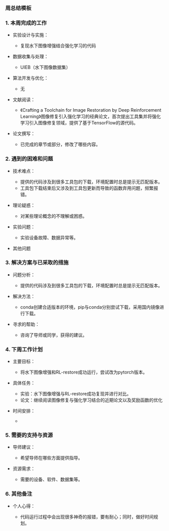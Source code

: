 ### 周总结模板

### 1. 本周完成的工作

*   实验设计与实施：

    *   复现水下图像增强结合强化学习的代码

*   数据收集与处理：

    *   UIEB（水下图像数据集）

*   算法开发与优化：

    *   无

* 文献阅读：

  *  《Crafting a Toolchain for Image Restoration by Deep Reinforcement Learning》图像修复引入强化学习的经典论文，首次提出工具集并将强化学习引入图像修复领域，提供了基于TensorFlow的源代码。

*   论文撰写：

    * 已完成的章节或部分，修改了哪些内容。
    
  

### 2. 遇到的困难和问题

*   技术难点：

    *   提供的代码涉及到很多工具包的下载，环境配置时总是提示无匹配版本。
    *   工具包下载结束后又涉及到工具包更新而导致的函数弃用问题，频繁报错。

*   理论疑惑：

    *   对某些理论概念的不理解或困惑。

*   实验问题：

    *   实验设备故障、数据异常等。

*   其他问题

### 3. 解决方案与已采取的措施

*   问题分析：

    *   提供的代码涉及到很多工具包的下载，环境配置时总是提示无匹配版本。

*   解决方法：

    *   conda创建合适版本的环境，pip与conda分别尝试下载，采用国内镜像进行下载。

*   寻求的帮助：

    *   咨询了导师或同学，获得的建议。

### 4. 下周工作计划

*   主要目标：

    *   将水下图像增强和RL-restore成功运行，尝试改为pytorch版本。

*   具体任务：

    *   实验：水下图像增强与RL-restore成功复现并进行对比。
    *   论文：继续阅读图像修复与强化学习结合的近期论文以及奖励函数的优化

*   时间安排：

    * 

### **5. 需要的支持与资源**

*   导师建议：

    *   希望导师在哪些方面提供指导。

*   资源需求：

    *   需要的设备、软件、数据集等。

### 6. 其他备注

*   个人心得：

    *   代码运行过程中会出现很多神奇的报错，要有耐心；同时，做好时间规划。
